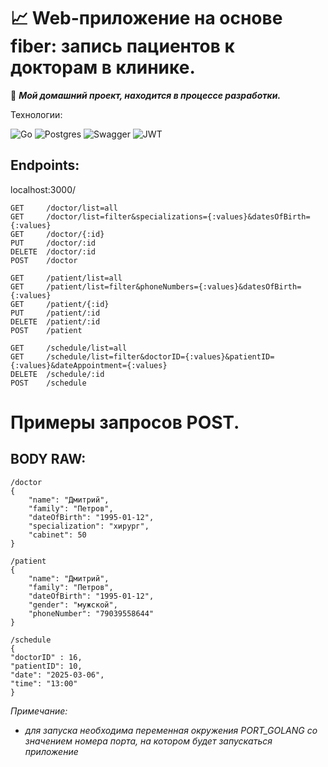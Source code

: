 📈 Web-приложение на основе fiber: запись пациентов к докторам в клинике.
=

📝 ***Мой домашний проект, находится в процессе разработки.***

Технологии:

![Go](https://img.shields.io/badge/go-%2300ADD8.svg?style=for-the-badge&logo=go&logoColor=white)
![Postgres](https://img.shields.io/badge/postgres-%23316192.svg?style=for-the-badge&logo=postgresql&logoColor=white)
![Swagger](https://img.shields.io/badge/-Swagger-%23Clojure?style=for-the-badge&logo=swagger&logoColor=white)
![JWT](https://img.shields.io/badge/JWT-black?style=for-the-badge&logo=JSON%20web%20tokens)

Endpoints:
-
localhost:3000/

    GET     /doctor/list=all
    GET     /doctor/list=filter&specializations={:values}&datesOfBirth={:values}
    GET     /doctor/{:id}
    PUT     /doctor/:id
    DELETE  /doctor/:id
    POST    /doctor

    GET     /patient/list=all
    GET     /patient/list=filter&phoneNumbers={:values}&datesOfBirth={:values}
    GET     /patient/{:id}
    PUT     /patient/:id
    DELETE  /patient/:id
    POST    /patient

    GET     /schedule/list=all
    GET     /schedule/list=filter&doctorID={:values}&patientID={:values}&dateAppointment={:values}
    DELETE  /schedule/:id
    POST    /schedule


Примеры запросов POST.
=
BODY RAW:
-
    /doctor
    {
        "name": "Дмитрий",
        "family": "Петров",
        "dateOfBirth": "1995-01-12",
        "specialization": "хирург",
        "cabinet": 50
    }
    
    /patient
    {
        "name": "Дмитрий",
        "family": "Петров",
        "dateOfBirth": "1995-01-12",
        "gender": "мужской",
        "phoneNumber": "79039558644"
    }

    /schedule
    {
    "doctorID" : 16,
    "patientID": 10,
    "date": "2025-03-06",
    "time": "13:00"
    }

_Примечание:_
* _для запуска необходима переменная окружения PORT_GOLANG со значением номера порта, на котором будет запускаться приложение_
